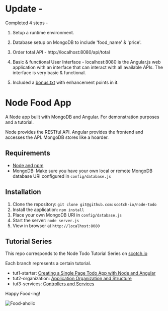 # Update - 

Completed 4 steps - 

1. Setup a runtime environment.

2. Database setup on MongoDB to include 'food_name' & 'price'.

3. Order total API - http://localhost:8080/api/total

4. Basic & functional User Interface - localhost:8080 is the Angular.js web application with an interface that can interact with all available APIs. The interface is very basic & functional.

5. Included a [bonus.txt](https://github.com/shrysbhat/node-food/blob/master/bonus.txt) with enhancement points in it.

# Node Food App

A Node app built with MongoDB and Angular. For demonstration purposes and a tutorial.

Node provides the RESTful API. Angular provides the frontend and accesses the API. MongoDB stores like a hoarder.

## Requirements

- [Node and npm](http://nodejs.org)
- MongoDB: Make sure you have your own local or remote MongoDB database URI configured in `config/database.js`

## Installation

1. Clone the repository: `git clone git@github.com:scotch-io/node-todo`
2. Install the application: `npm install`
3. Place your own MongoDB URI in `config/database.js`
3. Start the server: `node server.js`
4. View in browser at `http://localhost:8080`

## Tutorial Series

This repo corresponds to the Node Todo Tutorial Series on [scotch.io](http://scotch.io)

Each branch represents a certain tutorial.
- tut1-starter: [Creating a Single Page Todo App with Node and Angular](http://scotch.io/tutorials/javascript/creating-a-single-page-todo-app-with-node-and-angular)
- tut2-organization: [Application Organization and Structure](https://scotch.io/tutorials/node-and-angular-to-do-app-application-organization-and-structure)
- tut3-services: [Controllers and Services](https://scotch.io/tutorials/node-and-angular-to-do-app-controllers-and-services)

Happy Food-ing!

![Food-aholic](http://i.imgur.com/CGdYago.png)

